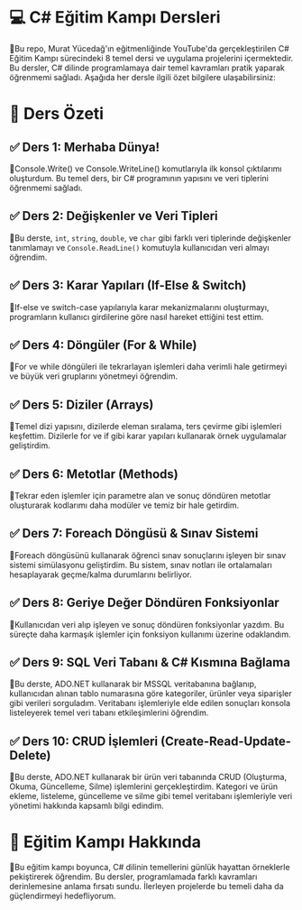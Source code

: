 <h1>💻 C# Eğitim Kampı Dersleri</h1>
<p>🔹Bu repo, Murat Yücedağ'ın eğitmenliğinde YouTube'da gerçekleştirilen C# Eğitim Kampı sürecindeki 8 temel dersi ve uygulama projelerini içermektedir. Bu dersler, C# dilinde programlamaya dair temel kavramları pratik yaparak öğrenmemi sağladı. Aşağıda her dersle ilgili özet bilgilere ulaşabilirsiniz:</p>
<h1>📑 Ders Özeti</h1>
<h2>✅ Ders 1: Merhaba Dünya!</h2> <p>🔻Console.Write() ve Console.WriteLine() komutlarıyla ilk konsol çıktılarımı oluşturdum. Bu temel ders, bir C# programının yapısını ve veri tiplerini öğrenmemi sağladı.</p> <h2>✅ Ders 2: Değişkenler ve Veri Tipleri</h2> <p>🔻Bu derste, <code>int</code>, <code>string</code>, <code>double</code>, ve <code>char</code> gibi farklı veri tiplerinde değişkenler tanımlamayı ve <code>Console.ReadLine()</code> komutuyla kullanıcıdan veri almayı öğrendim.</p> <h2>✅ Ders 3: Karar Yapıları (If-Else & Switch)</h2> <p>🔻If-else ve switch-case yapılarıyla karar mekanizmalarını oluşturmayı, programların kullanıcı girdilerine göre nasıl hareket ettiğini test ettim.</p> <h2>✅ Ders 4: Döngüler (For & While)</h2> <p>🔻For ve while döngüleri ile tekrarlayan işlemleri daha verimli hale getirmeyi ve büyük veri gruplarını yönetmeyi öğrendim.</p> <h2>✅ Ders 5: Diziler (Arrays)</h2> <p>🔻Temel dizi yapısını, dizilerde eleman sıralama, ters çevirme gibi işlemleri keşfettim. Dizilerle for ve if gibi karar yapıları kullanarak örnek uygulamalar geliştirdim.</p> <h2>✅ Ders 6: Metotlar (Methods)</h2> <p>🔻Tekrar eden işlemler için parametre alan ve sonuç döndüren metotlar oluşturarak kodlarımı daha modüler ve temiz bir hale getirdim.</p> <h2>✅ Ders 7: Foreach Döngüsü & Sınav Sistemi</h2> <p>🔻Foreach döngüsünü kullanarak öğrenci sınav sonuçlarını işleyen bir sınav sistemi simülasyonu geliştirdim. Bu sistem, sınav notları ile ortalamaları hesaplayarak geçme/kalma durumlarını belirliyor.</p> <h2>✅ Ders 8: Geriye Değer Döndüren Fonksiyonlar</h2> <p>🔻Kullanıcıdan veri alıp işleyen ve sonuç döndüren fonksiyonlar yazdım. Bu süreçte daha karmaşık işlemler için fonksiyon kullanımı üzerine odaklandım.</p> <h2>✅ Ders 9: SQL Veri Tabanı & C# Kısmına Bağlama</h2> <p>🔻Bu derste, ADO.NET kullanarak bir MSSQL veritabanına bağlanıp, kullanıcıdan alınan tablo numarasına göre kategoriler, ürünler veya siparişler gibi verileri sorguladım. Veritabanı işlemleriyle elde edilen sonuçları konsola listeleyerek temel veri tabanı etkileşimlerini öğrendim.</p> <h2>✅ Ders 10: CRUD İşlemleri (Create-Read-Update-Delete)</h2> <p>🔻Bu derste, ADO.NET kullanarak bir ürün veri tabanında CRUD (Oluşturma, Okuma, Güncelleme, Silme) işlemlerini gerçekleştirdim. Kategori ve ürün ekleme, listeleme, güncelleme ve silme gibi temel veritabanı işlemleriyle veri yönetimi hakkında kapsamlı bilgi edindim.</p>
<h1>💬 Eğitim Kampı Hakkında</h1>
<p>🔹Bu eğitim kampı boyunca, C# dilinin temellerini günlük hayattan örneklerle pekiştirerek öğrendim. Bu dersler, programlamada farklı kavramları derinlemesine anlama fırsatı sundu. İlerleyen projelerde bu temeli daha da güçlendirmeyi hedefliyorum.</p>
